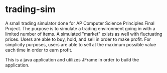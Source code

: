 # trading-sim
A small trading simulator done for AP Computer Science Principles Final Project. The purpose is to simulate a trading environment going in with a limited number of items. A simulated "market" exists as well with fluctuating prices. Users are able to buy, hold, and sell in order to make profit. For simplicity purposes, users are able to sell at the maximum possible value each time in order to earn profit.

This is a java application and utilizes JFrame in order to build the application.
